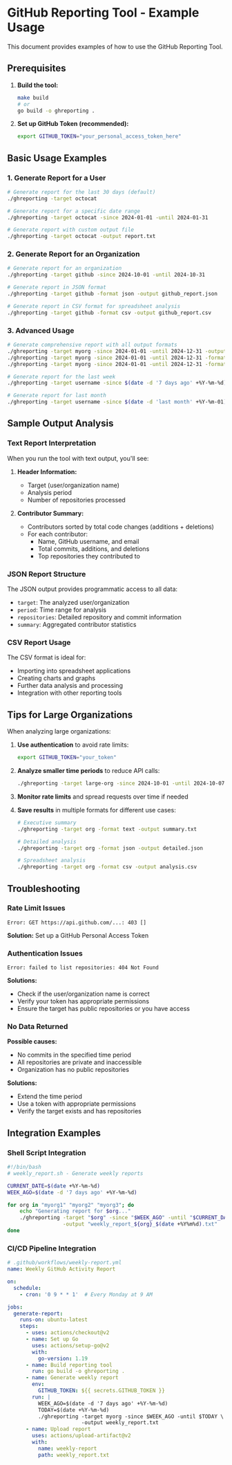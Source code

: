 # GitHub Reporting Tool - Example Usage

This document provides examples of how to use the GitHub Reporting Tool.

## Prerequisites

1. **Build the tool:**
   ```bash
   make build
   # or
   go build -o ghreporting .
   ```

2. **Set up GitHub Token (recommended):**
   ```bash
   export GITHUB_TOKEN="your_personal_access_token_here"
   ```

## Basic Usage Examples

### 1. Generate Report for a User
```bash
# Generate report for the last 30 days (default)
./ghreporting -target octocat

# Generate report for a specific date range
./ghreporting -target octocat -since 2024-01-01 -until 2024-01-31

# Generate report with custom output file
./ghreporting -target octocat -output report.txt
```

### 2. Generate Report for an Organization
```bash
# Generate report for an organization
./ghreporting -target github -since 2024-10-01 -until 2024-10-31

# Generate report in JSON format
./ghreporting -target github -format json -output github_report.json

# Generate report in CSV format for spreadsheet analysis
./ghreporting -target github -format csv -output github_report.csv
```

### 3. Advanced Usage
```bash
# Generate comprehensive report with all output formats
./ghreporting -target myorg -since 2024-01-01 -until 2024-12-31 -output yearly_report.txt
./ghreporting -target myorg -since 2024-01-01 -until 2024-12-31 -format json -output yearly_report.json
./ghreporting -target myorg -since 2024-01-01 -until 2024-12-31 -format csv -output yearly_report.csv

# Generate report for the last week
./ghreporting -target username -since $(date -d '7 days ago' +%Y-%m-%d) -until $(date +%Y-%m-%d)

# Generate report for last month
./ghreporting -target username -since $(date -d 'last month' +%Y-%m-01) -until $(date -d 'last month' +%Y-%m-31)
```

## Sample Output Analysis

### Text Report Interpretation
When you run the tool with text output, you'll see:

1. **Header Information:**
   - Target (user/organization name)
   - Analysis period
   - Number of repositories processed

2. **Contributor Summary:**
   - Contributors sorted by total code changes (additions + deletions)
   - For each contributor:
     - Name, GitHub username, and email
     - Total commits, additions, and deletions
     - Top repositories they contributed to

### JSON Report Structure
The JSON output provides programmatic access to all data:
- `target`: The analyzed user/organization
- `period`: Time range for analysis
- `repositories`: Detailed repository and commit information
- `summary`: Aggregated contributor statistics

### CSV Report Usage
The CSV format is ideal for:
- Importing into spreadsheet applications
- Creating charts and graphs
- Further data analysis and processing
- Integration with other reporting tools

## Tips for Large Organizations

When analyzing large organizations:

1. **Use authentication** to avoid rate limits:
   ```bash
   export GITHUB_TOKEN="your_token"
   ```

2. **Analyze smaller time periods** to reduce API calls:
   ```bash
   ./ghreporting -target large-org -since 2024-10-01 -until 2024-10-07
   ```

3. **Monitor rate limits** and spread requests over time if needed

4. **Save results** in multiple formats for different use cases:
   ```bash
   # Executive summary
   ./ghreporting -target org -format text -output summary.txt
   
   # Detailed analysis
   ./ghreporting -target org -format json -output detailed.json
   
   # Spreadsheet analysis  
   ./ghreporting -target org -format csv -output analysis.csv
   ```

## Troubleshooting

### Rate Limit Issues
```
Error: GET https://api.github.com/...: 403 []
```
**Solution:** Set up a GitHub Personal Access Token

### Authentication Issues
```
Error: failed to list repositories: 404 Not Found
```
**Solutions:**
- Check if the user/organization name is correct
- Verify your token has appropriate permissions
- Ensure the target has public repositories or you have access

### No Data Returned
**Possible causes:**
- No commits in the specified time period
- All repositories are private and inaccessible
- Organization has no public repositories

**Solutions:**
- Extend the time period
- Use a token with appropriate permissions
- Verify the target exists and has repositories

## Integration Examples

### Shell Script Integration
```bash
#!/bin/bash
# weekly_report.sh - Generate weekly reports

CURRENT_DATE=$(date +%Y-%m-%d)
WEEK_AGO=$(date -d '7 days ago' +%Y-%m-%d)

for org in "myorg1" "myorg2" "myorg3"; do
    echo "Generating report for $org..."
    ./ghreporting -target "$org" -since "$WEEK_AGO" -until "$CURRENT_DATE" \
                  -output "weekly_report_${org}_$(date +%Y%m%d).txt"
done
```

### CI/CD Pipeline Integration
```yaml
# .github/workflows/weekly-report.yml
name: Weekly GitHub Activity Report

on:
  schedule:
    - cron: '0 9 * * 1'  # Every Monday at 9 AM

jobs:
  generate-report:
    runs-on: ubuntu-latest
    steps:
      - uses: actions/checkout@v2
      - name: Set up Go
        uses: actions/setup-go@v2
        with:
          go-version: 1.19
      - name: Build reporting tool
        run: go build -o ghreporting .
      - name: Generate weekly report
        env:
          GITHUB_TOKEN: ${{ secrets.GITHUB_TOKEN }}
        run: |
          WEEK_AGO=$(date -d '7 days ago' +%Y-%m-%d)
          TODAY=$(date +%Y-%m-%d)
          ./ghreporting -target myorg -since $WEEK_AGO -until $TODAY \
                        -output weekly_report.txt
      - name: Upload report
        uses: actions/upload-artifact@v2
        with:
          name: weekly-report
          path: weekly_report.txt
```